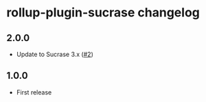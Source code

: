 # rollup-plugin-sucrase changelog

## 2.0.0

* Update to Sucrase 3.x ([#2](https://github.com/rollup/rollup-plugin-sucrase/pull/2))

## 1.0.0

* First release